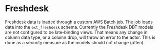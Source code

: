 # Freshdesk

Freshdesk data is loaded through a custom AWS Batch job. The job loads data into the `ext_freshdesk` schema. Currently the Freshdesk DBT models are not configured to be late-binding views. That means any change in column data type, or a column drop, will throw an error to the actor. This is done as a security measure as the models should not change (often).